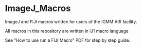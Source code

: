 # ImageJ_Macros

ImageJ and FIJI macros written for users of the IGMM AIR facility.

All macros in this repository are written in IJ1 macro language

See "How to use run a FIJI Macro" PDF for step by step guide.

